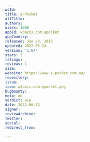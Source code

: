 ```yaml
---
wsId: 
title: e-Pocket
altTitle: 
authors: 
users: 1000
appId: w3axis.com.epocket
appCountry: 
released: Jun 23, 2018
updated: 2022-05-24
version: '1.67'
stars: 5
ratings: 
reviews: 1
size: 
website: https://www.e-pocket.com.au/
repository: 
issue: 
icon: w3axis.com.epocket.png
bugbounty: 
meta: ok
verdict: wip
date: 2022-06-22
signer: 
reviewArchive: 
twitter: 
social: 
redirect_from: 

---
```


